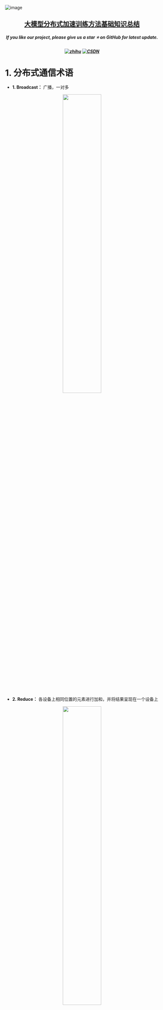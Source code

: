 ![image](https://github.com/user-attachments/assets/fa5c53c8-99fc-4720-a874-6f9210efd9bb)
<h2 align="center"> <a href="">大模型分布式加速训练方法基础知识总结</a></h2>
<h5 align="center"> If you like our project, please give us a star ⭐ on GitHub for latest update.  </h2>


<h5 align="center">
  
[![zhihu](https://img.shields.io/badge/知乎-0084FF)](https://blog.csdn.net/zwqjoy/article/details/130732601)
[![CSDN](https://img.shields.io/badge/CSDE-yellow)](https://zhuanlan.zhihu.com/p/660567767)

</h5>


# 1. 分布式通信术语
* **1. Broadcast：** 广播，一对多
<div align=center>
  <img src=https://github.com/GXYM/BasicKnowledge4OFFER/blob/main/DistributedTrainingknowledge/dkimgs/img1.png width=50% />
</div>

* **2. Reduce：** 各设备上相同位置的元素进行加和，并将结果呈现在一个设备上
<div align=center>
  <img src=https://github.com/GXYM/BasicKnowledge4OFFER/blob/main/DistributedTrainingknowledge/dkimgs/img2.png width=50% />
</div> 

* **3. All Reduce：** 相当于Reduce之后再来了一个Broadcast
<div align=center>
  <img src=https://github.com/GXYM/BasicKnowledge4OFFER/blob/main/DistributedTrainingknowledge/dkimgs/img3.png width=50% />
</div>

* **4. Gather：** Gather的中文叫做收集（即把东西放到一起，并不做运算），与Reduce不同的地方是，Gather只是将数据汇总到一起，而Reduce需要“按照指定的映射函数进行运算”
<div align=center>
  <img src=https://github.com/GXYM/BasicKnowledge4OFFER/blob/main/DistributedTrainingknowledge/dkimgs/img4.png width=50% />
</div>

* **5. All Gather：** 多对多广播 
* **6. Scatter：** 离散，扩散；即将一个机器上的不同数据分别给到不同机器。而广播的含义是将一个机器上的数据全部传输给其他机器
<div align=center>
  <img src=https://github.com/GXYM/BasicKnowledge4OFFER/blob/main/DistributedTrainingknowledge/dkimgs/img5.png width=50% />
</div>

* **7. Reduce Scatter：** 先广播在加和；Reduce_scatter最终呈现效果为：每个GPU上有一块完整加和后的数据。他和All reduce的区别在于，All reduce是所有完整加和的数据。
<div align=center>
  <img src=https://github.com/GXYM/BasicKnowledge4OFFER/blob/main/DistributedTrainingknowledge/dkimgs/img6.png width=50% />
</div>


<div align=center>
  <img src=https://github.com/GXYM/BasicKnowledge4OFFER/blob/main/DistributedTrainingknowledge/dkimgs/img7.png width=50% />
</div>

参考文献：[https://blog.csdn.net/cy413026/article/details/138618053](https://blog.csdn.net/cy413026/article/details/138618053)

# 2. 分布式通信架构

* **2.1.All-reduce**  
     All-reduce架构中仅用到 GPU 机器，这是因为其设计假定了每个节点都是同构节点。迭代过程中，GPU 独立计算模型参数的梯度，然后使用 All-reduce 通信聚合梯度。  
* **2.2 PS 架构**   
     PS 则包含 GPU worker 和 CPU server。迭代过程中，GPU worker 将梯度传输至 CPU server；后者将接收到的不同 workers 的梯度做聚合，然后执行 DNN 优化器（如 RMSProp 或 Adam 等）并将更新后的参数传输回 GPU workers。

<div align=center>
  <img src=https://github.com/GXYM/BasicKnowledge4OFFER/blob/main/DistributedTrainingknowledge/dkimgs/img8.png width=50% />
</div>


# 3. 分布式训练框架
## 3.1 Pytorch原生支持DDP, FSDP

* **DDP**: 传统的数据并行, 每一个GPU卡上保存整个model的参数/梯度/优化器状态, 然后对数据集切分为 N个shard分片给不同的GPU进行训练，计算完梯度后通过all-reduce通信来做梯度的融合。

<div align=center>
  <img src=https://github.com/GXYM/BasicKnowledge4OFFER/blob/main/DistributedTrainingknowledge/dkimgs/img9.png width=50% />
</div>

* **FSDP**: 全切片数据并行(Fully Sharded Data Parallel，简称为FSDP)是数据并行的一种新的方式. 微软之前Deepspeed框架中提出过三种级别的ZERO算法，FSDP可以看成是ZERO-3的实现。核心在于要把DDP中的all-reduce操作拆解为reduce-scatter和all-gather 操作。


## 3.2 DeepSpeed
### **3.2.1 DeepSpeed基础特性** 

**1. DeepSpeed Sparse Attention**： 用6倍速度执行10倍长的序列： DeepSpeed提供了稀疏 attention kernel 一种工具性技术，可支持长序列的模型输入，包括文本输入，图像输入和语音输入。与经典的稠密 Transformer 相比，它支持的输入序列长一个数量级，并在保持相当的精度下获得最高 6 倍的执行速度提升。它还比最新的稀疏实现快 1.5–3 倍。此外，我们的稀疏 kernel 灵活支持稀疏格式，使用户能够通过自定义稀疏结构进行创新。  

**2. 比特 Adam 减少 5 倍通信量**： Adam 是一个在大规模深度学习模型训练场景下的有效的（也许是最广为应用的）优化器。然而，它与通信效率优化算法往往不兼容。因此，在跨设备进行分布式扩展时，通信开销可能成为瓶颈。我们推出了一种 1 比特 Adam 新算法，以及其高效实现。该算法最多可减少 5 倍通信量，同时实现了与Adam相似的收敛率。在通信受限的场景下，我们观察到分布式训练速度提升了 3.5 倍，这使得该算法可以扩展到不同类型的 GPU 群集和网络环境。

**3. mpi、gloo 和 nccl 等通信策略**： 
```
* mpi 是一种跨节点通信库，常用于 CPU 集群上的分布式训练；  
* gloo 是一种高性能的分布式训练框架，支持 CPU 和 GPU 上的分布式训练；  
* nccl 是 NVIDIA 提供的 GPU 专用通信库，被广泛应用于 GPU 上的分布式训练。  
```

**4. 混合精度训练**：  
在 DeepSpeed 中，可以通过在配置文件中设置 “bf16.enabled”: true 来启用 BF16 混合精度训练，减少占用内存。混合精度训练是指在训练过程中同时使用FP16（半精度浮点数）和FP32（单精度浮点数）两种精度的技术。  
在使用混合精度训练时，需要注意一些问题，例如梯度裁剪（Gradient Clipping）和学习率调整（Learning Rate Schedule）等。梯度裁剪可以防止梯度爆炸，学习率调整可以帮助模型更好地收敛。因此，在设置混合精度训练时，需要根据具体情况进行选择和配置。  

<div align=center>
  <img src=https://github.com/GXYM/BasicKnowledge4OFFER/blob/main/DistributedTrainingknowledge/dkimgs/img10.png width=50% />
</div>

```
* 存储一份fp32的parameter，momentum和variance（统称model states）
* 在forward开始之前，额外开辟一块存储空间，将fp32 parameter减半到fp16 parameter。
* 正常做forward和backward，在此之间产生的activation和gradients，都用fp16进行存储。
* 用fp16 gradients去更新fp32下的model states。
* 当模型收敛后，fp32的parameter就是最终的参数输出。
```
注：W=fp16(参数 2Ψ)，G=fp16(梯度 2Ψ)，O=fp32(优化器状态 4Ψ+4Ψ+4Ψ=12Ψ)，假设模型参数在INT8下模型的参数大小为Ψ.

```
Adam优化下的optimizer states只在最终做update时才用到
数据并行中，gradients只在最后做AllReduce和updates时才用到
参数W只在做forward和backward的那一刻才用到
```


### **3.2.2 DeepSpeed-ZeRO** 

**0. ZeRO-0**: 禁用所有类型的分片，仅使用 DeepSpeed 作为 DDP (Distributed Data Parallel) (计算完梯度需要All-Reduce， 先聚合到GPU0，在广播， 通信量2Φ)  

**1. ZeRO-1**:  分割Optimizer states (优化器状态包括一份fp32的模型参数副本、 Adam优化器的两个参数<momentum, variance>),  不同优化器参数数量不一样， SGD只有Momentum. 
```
* 操  作：优化器参数被划分到多个memory上，每个momoey上的进程只负责更新它自己那部分参数。通信容量与数据并行性相同, 但可以减少了4倍的显存；
* 优化前：ZeRO-1采用先对梯度All-Reduce(所有)，通信量为2Φ；在对参数All-Gather（部分），通信量为2Φ；所以总的通信量为3Φ；
* 优化后：先对梯度Reduce Scatter（部分）， 通信量为1Φ； 在对参数All-Gather (部分)，通信量为1Φ； 总的通信量为2Φ；
```
（注：ZeRO-1前期通信量为3Φ，后期进行了代码优化通信量为2Φ）

<div align=center>
  <img src=https://github.com/GXYM/BasicKnowledge4OFFER/blob/main/DistributedTrainingknowledge/dkimgs/img11.png width=50% />
</div>

具体流程如下：  
- (1) 每块GPU上存一份完整的参数W。将一个batch的数据分成3份，每块GPU各吃一份，做完一轮foward和backward后，各得一份梯度;  
- (2) 对梯度做一次AllReduce，得到完整的梯度G，产生单卡通讯量 2Φ 。为了表达简明，这里通讯量我们就不再换算成byte了，而直接根据参数量来计算;   
- (3) 得到完整梯度G，就可以对W做更新。我们知道W的更新由Optimizer states;      
- (4) 此时，每块GPU上都有部分W没有完成更新（图中白色部分）。所以我们需要对W做一次All-Gather，从别的GPU上把更新好的部分W取回来。产生单卡通讯量 Φ ;   

在实操中，可以只对梯度做一次scatter-reduce，并用各自维护的optimizer去更新对应的W，然后再对W做all-gather使得每块卡上都有更新后的完整W，这样通讯量就是 2Φ 。因为论文定义stage1只有optimizer是切开的，意味着G和W都是完整的。所以对G做all-reduce（虽然拿回完整的G并没有意义），对W做all-gather，这样通讯量就是 3Φ 。deepspeed的某次代码更新是将stage1的通讯量从 3Φ 降至 2Φ ，可能也是基于此做了改进。


**2. ZeRO-2**: 分割Optimizer States与Gradients   
```
* 操  作：每个memory，只保留它分配到的optimizer state所对应的梯度。
* 合理性：因为梯度和Optimizer是紧密联系在一起的。只知道梯度，不知道Optimizer state，是没有办法优化模型参数的。
* 收  益：8倍显存节约，先对梯度Scatter-Reduce（部分）， 通信量为1Φ， 在对参数All-Gather (部分)， 通信量为1Φ； 所以总的通信量为2Φ。
```
<div align=center>
  <img src=https://github.com/GXYM/BasicKnowledge4OFFER/blob/main/DistributedTrainingknowledge/dkimgs/img12.png width=50% />
</div>  

<div align=center>
  <img src=https://github.com/GXYM/BasicKnowledge4OFFER/blob/main/DistributedTrainingknowledge/dkimgs/img13.png width=50% />
</div>

- (1) 每块GPU上存一份完整的参数W。将一个batch的数据分成3份，每块GPU各吃一份，做完一轮foward和backward后，算得一份完整的梯度（上图中绿色+白色）;  
- (2) 对梯度做一次Reduce-Scatter，保证每个GPU上所维持的那块梯度是聚合梯度。例如对GPU1，它负责维护G1，因此其他的GPU只需要把G1对应位置的梯度发给GPU1做加总就可;汇总完毕后，白色块对GPU无用，可以从显存中移除。单卡通讯量 Φ ;  
- (3) 每块GPU用自己对应的O和G去更新相应的W。更新完毕后，每块GPU维持了一块更新完毕的W。同理，对W做一次All-Gather，将别的GPU算好的W同步到自己这来, 单卡通讯量 Φ.  

 
**3. ZeRO-3**：分割Optimizer States、Gradients与Parameters；ZeRO-3会在forward和backward的时候，自动将模型参数分配到多个memory（16Ψ/N）
<div align=center>
  <img src=https://github.com/GXYM/BasicKnowledge4OFFER/blob/main/DistributedTrainingknowledge/dkimgs/img14.png width=50% />
</div>

流程如下：  
- (1) 每块GPU上只保存部分参数W。将一个batch的数据分成3份，每块GPU各吃一份；     
- (2) 做forward时，对W做一次All-Gather，取回分布在别的GPU上的W，得到一份完整的W，单卡通讯量 Φ 。forward做完，立刻把不是自己维护的W抛弃；   
- (3) 做backward时，对W做一次All-Gather，取回完整的W，单卡通讯量 Φ 。backward做完，立刻把不是自己维护的W抛弃；  
- (4) 做完backward，算得一份完整的梯度G，对G做一次Reduce-Scatter，从别的GPU上聚合自己维护的那部分梯度，单卡通讯量 Φ 。聚合操作结束后，立刻把不是自己维护的G抛弃。
- (5) 用自己维护的O和G，更新W。由于只维护部分W，因此无需再对W做任何AllReduce操作；  

**ZeRO-0 vs. ZeRO-1 vs. ZeRO-2 vs. ZeRO-3**：
<div align=center>
  <img src=https://github.com/GXYM/BasicKnowledge4OFFER/blob/main/DistributedTrainingknowledge/dkimgs/img15.png width=50% />
</div>

**4. ZeRO++**：对ZeRO-3进行了优化，3D并行化实现万亿参数模型训练；通信量减少4倍, 前向传播参数同步0.5Φ+反向传播梯度更新同步0.25Φ; 节点内部FP16—>INT8; 节点之间FP16->INT4!  
```
* 模型参数：模型参数每台服务器保存一份，服务器内部参数分布存储；
* 分层计算：每台服务器内部先更新参数，然后在服务器之间同步；
* 量化通信：通信数据量化为int8,然后反量化。
```

<div align=center>
  <img src=https://github.com/GXYM/BasicKnowledge4OFFER/blob/main/DistributedTrainingknowledge/dkimgs/img16.png width=50% />
</div>

* **量化ZeRO权重通信（qwZ）**: 减少在all-gather期间的参数通信量，我们采用了对权重的量化，该方法在通信前将每个模型参数即时从FP16（两字节）压缩到INT8（一字节）的数据类型，并在通信后对权重进行反量化!

* **量化ZeRO梯度通信（qgZ）**: ZeRO 在后向计算完成之后需要一次 Reduce-Scatter 通信，如果直接将量化策略应用到 Reduce-Scatter 通信的话，包含超过一系列的量化和反量化操作（量化压缩后的数据以为所有 GPU 的平均数），这不仅需要较大的巨大的计算开销，还会带来额外的通信量； 为减少量化和反量化操作次数，首先对全部梯度量化，然后所有GPU进行一次All-to-All通信，最后执行反量化操作。

* **分层切片hpZ**：为了减少反向传播过程中权重上的 all-gather 通信开销，我们选择用 GPU 内存来换取通信。具体而言，我们并不是像在 ZeRO 中那样将整个模型权重分布在所有的机器中，而是在每台机器内维护一份完整的模型副本。尽管这会带来更高的内存开销，但它使我们能够用机器内的 all-gather/broadcast 替换昂贵的跨机器 all-gather/broadcast，由于机器内通信带宽更高，所以这个过程会快很多。

**5.ZeRO vs 模型并行** 

虽然ZeRO把参数W给切了，但ZeRO是模型并行的形式，数据并行的实质。模型并行，是指在forward和backward的过程中，我只需要用自己维护的那块W来计算就行。即同样的输入X，每块GPU上各算模型的一部分，最后通过某些方式聚合结果。但对ZeRO来说，它做forward和backward的时候，是需要把各GPU上维护的W聚合起来的，即本质上还是用完整的W进行计算。它是不同的输入X，完整的参数W，最终再做聚合。

**6.ZeRO-Offload** 
* forward和backward计算量高，因此和它们相关的部分，例如 参数W（fp16），activation，就全放入GPU  
* update的部分计算量低，因此和它相关的部分，全部放入CPU中。例如 optimizer states（fp32）和gradients(fp16)等  

### **3.2.3 DeepSpeed使用** 
```
* Zero（Zero Redundancy Optimizer，3D优化与卸载）：在deepspeed中通过zero_optimization.stage=0/1/2/3 设置
* 卸载通过zero_optimization.offload_optimizer.device设置
```
<div align=center>
  <img src=https://github.com/GXYM/BasicKnowledge4OFFER/blob/main/DistributedTrainingknowledge/dkimgs/img17.png width=50% />
</div>


### 3.2.4 显存占用分析  
<div align=center>
  <img src=https://github.com/GXYM/BasicKnowledge4OFFER/blob/main/DistributedTrainingknowledge/dkimgs/img18.png width=50% />
</div>

混合精度训练，同时存在fp16和fp32两种格式的数值，其中模型参数、模型梯度都是fp16，此外还有fp32的模型参数，如果优化器是Adam，则还有fp32的momentum和variance。
总的来说，模型训练时显存主要分为两部分。

* 存储主要分为两大块：**Model States**和**Residual States**:
```
* Model States指和模型本身息息相关的，必须存储的内容，具体包括：
* optimizer states：Adam优化算法中的momentum和variance
* gradients：模型梯度
* parameters：模型参数W
* Residual States指并非模型必须的，但在训练过程中会额外产生的内容，具体包括：
* activation：激活值。在流水线并行中我们曾详细介绍过。在backward过程中使用链式法则计算梯度时会用到。有了它算梯度会更快，但它不是必须存储的，因为可以通过重新做Forward来算它。
* temporary buffers: 临时存储。例如把梯度发送到某块GPU上做加总聚合时产生的存储。
* unusable fragment memory：碎片化的存储空间。虽然总存储空间是够的，但是如果取不到连续的存储空间，相关的请求也会被fail掉。对这类空间浪费可以通过内存整理来解决。
```
模型在训练过程中需要储存自身的参数和梯度（注意这里还不是Adam最后算出来的参数更新量，只是根据loss反向传播得到的原始梯度），这便需要 2Ψ+2Ψ 的内存，同时混合精度fp32训练时，Adam需要一份fp32大小的模型拷贝，momentum和variance去储存模型的优化器状态，这需要 4Ψ+4Ψ+4Ψ ，最终我们需要 16Ψ𝐵 的内存用于训练，即对于一个GPT-2模型，我们训练时需要24GB的内存，对比一张V100的显存为32GB

**ZeRO-DP主要是优化第一部分的显存占用，所以这里主要介绍第一部分的显存**
<div align=center>
  <img src=https://github.com/GXYM/BasicKnowledge4OFFER/blob/main/DistributedTrainingknowledge/dkimgs/img19.png width=50% />
</div>

* **1.将权重转换为FP16**：在这一步中，神经网络的权重（或参数）最初是FP32格式，被转换为低精度的FP16格式。这减少了内存的占用，并允许更快的计算，因为FP16操作需要更少的内存，并且可以被硬件更快地处理。计算梯度：神经网络的前向和后向通道是使用较低精度的FP16权重进行的。这一步计算损失函数相对于网络权重的梯度（部分导数），在优化过程中用于更新权重。  
* **2.将梯度转换为FP32**：在FP16中计算梯度后，它们被转换回高精度的FP32格式。这种转换对于保持数值稳定性和避免使用低精度算术时可能出现的梯度消失或爆炸等问题至关重要。乘以学习率和更新权重：现在是FP32格式，梯度被乘以学习率（一个标量值，决定了优化过程中的步长）。乘积被用来更新原始FP32神经网络权重。学习率有助于控制优化过程的收敛性，对于实现良好的性能至关重要。
    
**模型状态（model states）：假设模型的参数量是 Ψ ，使用Adam为优化器进行混合精度训练**  
* a.由于模型的参数和梯度使用float16，所以显存消耗分别为 2Ψ 和 2Ψ 。  
* b. Adam会维护一个float32的模型备份副本，消耗 4Ψ 显存。Adam优化器本身会为模型的每个参数维护两个float32的辅助变量（fp32的momentum和fp32的variance），所以显存消耗占用为 4Ψ+4Ψ 。  
总的来说，模型会消耗 2Ψ+2Ψ=4Ψ ，Adam优化器这消耗 4Ψ+4Ψ+4Ψ=12Ψ 。最终的总消耗为 4Ψ+12Ψ=16Ψ 。  

混合精度（fp16/32）训练，模型参数和激活值是以fp16的格式进行保存，前向和反向传播中也使用fp16的权重和激活值进行计算。然而为了在反向传播结束时有效地计算和参数更新，保证梯度更新的正确（混合精度训练fp16会有一个大的累积舍入误差，例如大的浮点数+小的浮点数，会体现不出来），通常会同时拷贝一份fp32的参数权重和优化器状态(包括动量估计+梯度方差)。  
即混合精度使用Adam优化算法，需要保存以下状态信息：
* Fp16的参数、梯度（2 +2 内存消耗）
* Fp32的参数、动量、方差（4 +4 +4 内存消耗）

**以LLaMA 7B 模型为例:**

1. 模型参数P所需的内存是(参数量*每个参数的内存)：  
   混合精度（fp16/32）训练: 存储fp16精度+fp32精度 = 14GB +28GB = 42GB  
2. 梯度G所需的内存（计算方式同模型参数一样，参数量*每个参数的内存）：
   混合精度（fp16/32）训练: 只存储fp16精度 = 14GB  
3. 以Adam为例，它需要存储两部分的优化器状态：time averaged momentum(动量估计)和variance of the gradients(梯度方差)。  
   混合精度（fp16/32）训练: 存储fp32精度 = 56 G
model states所需的内存，混合精度（fp16/32）训练: 42+14+56 = 112GB

**Residual States**
除了模型状态之外的显存占用，包括激活值（activation）、各种临时缓冲区（buffer）以及无法使用的显存碎片（fragmentation）。
显然，激活在训练中也会消耗大量的显存。尽管激活的显存占用已经显著减少，但是对于更大的模型来说，激活所占用的显存也会非常大。  

例如，对于100B参数量的GPT模型且batch size为32，即使用来activation checkpointing，显存占用也需要60GB。
* **Activation checkpointing**: 前向计算时，只保留部分算子的激活值。 反向更新时，需要其他算子的激活值时，再重新对其进行前向计算，得到其激活值。分为两种方式：
* **full checkpoint**: 对所有算子都进行Activation checkpointing，等于走了两遍完整的前向计算，虽然将内存消耗减小到平方根的量级，即从60GB->8GB； 但是会带来36%的重新计算开销。
* **Selective checkpointing**: 只对那些计算时间小，占显存多的op（如attention部分的op）进行Activation checkpointing。重新计算开销从36% -> 4%
* **临时缓存区(Temporary buffers)**: 对于大模型，用于存储中间结果的临时buffer也会消耗大量显存。例如在all-reduce时，需要一个平坦的buffer来融合所有的梯度，从而改善吞吐量。例如，跨设备的all-reduce操作会随着消息的增大而增加。虽然，梯度本文是fp16的张量，但是有些操作中可能需要融合的buffer为fp32。当模型尺寸很大时，临时的buffer也不小。例如，对于1.5B参数的模型，一个fp32的buffer需要6GB的显存。
* **显存碎片**: 即使在有足够显存的情况下，也可能会导致Out of Memory，这是由于显存碎片导致的。在进程发出显存请求时，如果没有连续的显存来满足请求，即使总的显存仍然足够，该请求也会失败。当训练非常大的模型时，可以观察到明显的显存碎片。极端情况下，可能会导致30%的显存碎片。


**使用DeepSpeed ZeRO策略训练LLama-7B参数模型，8卡机器，混合精度训练，显存占用情况如下**：
计算每张卡的总显存占用情况：
* 模型参数(2W)：模型参数存储占用约14GB（FP16）(每卡显存=14GB/8=1.75GB    zero3)
* 梯度(2W)： 梯度存储占用约14GB（FP16).  (每卡显存=14GB/8=1.75GB    zero2,  zero3)
* 优化器状态(12W)： 每卡优化器状态占用10.5GB。[优化器状态总共占用84GB（7GB * 12），在8张卡上进行分片，
* 每张卡分担的优化器状态显存为：每卡优化器状态显存=84GB/8=10.5GB, 每卡 优化器状态显存=10.5G （zero-1, zero-2, zero3）

**激活值显存占用计算步骤**:
```
模型架构：假设LLaMA 7B模型具有32层，每层有4096个隐藏单元。
batch size和序列长度：假设batch size为1，序列长度为1024。
激活值大小：激活值的大小取决于batch size、序列长度和隐藏层维度。
```

**计算激活值显存占用如下**：
* 单层激活值计算: 每层激活值占用的显存大小为：batch size * 序列长度 * 隐藏层维度全模型激活值计算
* 总激活值显存占用为：模型层数 * 单层激活值大小
  
**假设使用FP16（每个值2字节），具体计算如下**：
单层激活值大小：
```
激活值大小 = 1（batch size） * 1024（序列长度） * 4096（隐藏层维度）* 2字节  
单层激活值大小 = 1 * 1024 * 4096 * 2 = 8,388,608 字节 ≈ 8MB
```
全模型激活值大小：
```
总激活值大小 = 32（层数） * 8MB（单层激活值大小）= 256M
```
在上述假设条件下，使用DeepSpeed ZeRO-1策略训练LLaMA 7B模型，混合精度训练时，激活值的显存占用大约为 256M。这个计算是基于32层，每层4096个隐藏单元，batch size为1，序列长度为1024的假设条件下进行的。实际显存占用会因具体的模型架构和训练配置而有所不同。 

总显存占用：
```
每张卡大约需要： 模型参数 + 梯度 + 分片优化器状态 + 激活显存。
```

**zero1:**  
估算：14GB（模型参数FP16） + 14GB（梯度FP16） + 10.5GB（分片优化器状态） + 0.25 GB（激活显存）。
每卡总显存占用约 14GB + 14GB + 10.5GB + 0.25 GB = 38.75G

**zero2:**  
估算：14GB（模型参数FP16） + 1.75GB（梯度FP16) + 10.5GB（分片优化器状态） + 0.25 GB（激活显存）。
每卡总显存占用约 14GB + 1.75GB + 10.5GB + 0.25 GB = 26.5G

**zero3:**  
估算：1.75GB（模型参数FP16） + 1.75GB（梯度FP16） + 10.5GB（分片优化器状态） + 0.25 GB（激活显存）。
每卡总显存占用约 1.75GB + 1.75GB + 10.5GB + 0.25 GB = 14.25G

### 3.2.6 总结
微软开发ZeRO是为了克服数据并行性和模型并行性的限制，同时实现两者的优点。
* ZeRO通过在数据并行进程中划分模型状态（参数，梯度和优化器状态），而不是复制它们，从而消除了数据并行进程中的内存冗余。它在训练期间使用动态通信计划，以在分布式设备之间共享必要的状态，以保持计算粒度和数据并行性的通信量。  
* ZeRO驱动的数据并行性，它允许每个设备的内存使用量随数据并行性的程度线性扩展，并产生与数据并行性相似的通信量。 ZeRO支持的数据并行性可以适合任意大小的模型，只要聚合的设备内存足够大以共享模型状态即可。  


## 3.3 Megatron-LM 
是由 NVIDIA 应用深度学习研究团队开发的大型、强大的 transformer 模型框架; 论文：https://arxiv.org/pdf/1909.08053
<div align=center>
  <img src=https://github.com/GXYM/BasicKnowledge4OFFER/blob/main/DistributedTrainingknowledge/dkimgs/img20.png width=50% />
</div>

布式环境初始化，即按照DP/TP/PP对进程进行分组，并为每个进程指定GPU。例如：CodeGeeX在预训练中采用的是8头TP（同一个node内的8张卡做TP，8张卡组成一个完整的模型），192头DP（192个node间做DP），一共1536块GPU进行。  

<div align=center>
  <img src=https://github.com/GXYM/BasicKnowledge4OFFER/blob/main/DistributedTrainingknowledge/dkimgs/img21.png width=50% />
</div>

### 3.3.1 张量并行(Tensor Parallelism，算模型并行的一种)  
每个张量都被分成多个块，因此张量的每个分片都位于其指定的 GPU 上，而不是让整个张量驻留在单个 GPU 上。在处理过程中，每个分片在不同的 GPU 上分别并行处理，结果在步骤结束时同步。这就是所谓的水平并行，因为是做的水平拆分

<div align=center>
  <img src=https://github.com/GXYM/BasicKnowledge4OFFER/blob/main/DistributedTrainingknowledge/dkimgs/img22.png width=50% />
</div>

### 3.3.2 流水线并行Pipeline Parallelism(模型并行的另一种)
朴素流水线并行 (naive PP) 是将模型各层分组分布在多个 GPU 上，并简单地将数据从 GPU 移动到 GPU，就好像它是一个大型复合 GPU 一样。该机制相对简单 - 将所需层用 .to() 方法绑到相应设备，现在只要数据进出这些层，这些层就会将数据切换到与该层相同的设备，其余部分保持不变  
这其实就是垂直模型并行(类似画大多数模型的拓扑图，垂直切分模型各层的)，例如，下图显示一个 8 层模型  
<div align=center>
  <img src=https://github.com/GXYM/BasicKnowledge4OFFER/blob/main/DistributedTrainingknowledge/dkimgs/img23.png width=50% />
</div>

## 3.4 Megatron-DeepSpeed

DeepSpeed团队通过将“下面第一项与后面三项相结合”，开发了一种基于3D并行的实现，这就是Megatron-Deepspeed，它使得千亿级参数量以上的大规模语言模型比如BLOOM的分布式训练变得更简单、高效和有效.  

**(1) Megatron-LM中的张量并行(Tensor Parallelism，可以理解为模型并行的一种)**  
每个张量都被分成多个块，因此张量的每个分片都位于其指定的 GPU 上，而不是让整个张量驻留在单个 GPU 上。在处理过程中，每个分片在不同的 GPU 上分别并行处理，结果在步骤结束时同步。这就是所谓的水平并行，因为是做的水平拆分

**(2) 零冗余优化器 (Zero Redundancy Optimizer，简称ZeRO，是微软DeepSpeed库的核心)**  
也执行与 TP 相类似的张量分片，但整个张量会及时重建以进行前向或反向计算，因此不需要修改模型。它还支持各种卸载技术以补偿有限的 GPU 内存


**(3) 数据并行(Data Parallelism)**  
相同的设置和模型被复制多份，每份每次都被馈送不同的一份数据。处理是并行完成的，所有份在每个训练步结束时同步

**(4) 管道并行(也称流水线并行，Pipeline Parallelism)** 
模型在多个 GPU 上垂直 (即按层) 拆分，因此只有一个或多个模型层放置在单个 GPU 上。每个 GPU 并行处理流水线的不同阶段，并处理 batch 的一部分数据




# 4. 参考文献
1. https://blog.csdn.net/cy413026/article/details/138618053
2. https://blog.csdn.net/zwqjoy/article/details/130732601
3. https://zhuanlan.zhihu.com/p/634377071
4. https://zhuanlan.zhihu.com/p/709639748
5. [《Megatron-LM: Training Multi-Billion Parameter Language Models Using Model Parallelism》](https://arxiv.org/pdf/1909.08053)










